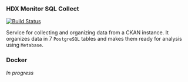 ### HDX Monitor SQL Collect
[![Build Status](https://travis-ci.org/luiscape/hdx-monitor-sql-collect.svg?branch=master)](https://travis-ci.org/luiscape/hdx-monitor-sql-collect)

Service for collecting and organizing data from a CKAN instance. It organizes data in 7 `PostgreSQL` tables and makes them ready for analysis using `Metabase`.

### Docker
*In progress*
